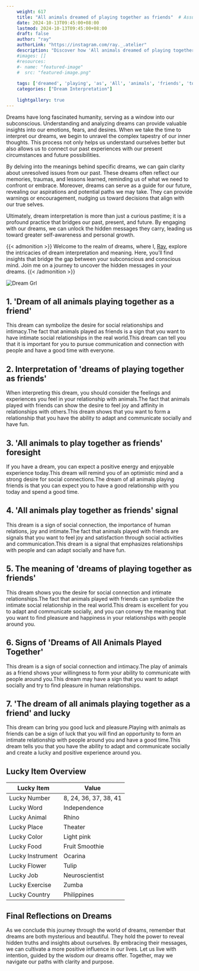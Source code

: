 ```yaml
---
    weight: 617
    title: "All animals dreamed of playing together as friends"  # Assuming 'title' column exists
    date: 2024-10-13T09:45:00+08:00
    lastmod: 2024-10-13T09:45:00+08:00
    draft: false
    author: "ray"
    authorLink: "https://instagram.com/ray._.atelier"
    description: "Discover how 'All animals dreamed of playing together as friends' can interpret your future and uncover its significant meanings in your life."
    #images: []
    #resources:
    #- name: "featured-image"
    #  src: "featured-image.png"
    
    tags: ['dreamed', 'playing', 'as', 'All', 'animals', 'friends', 'together']
    categories: ["Dream Interpretation"]
    
    lightgallery: true
---
```

    
Dreams have long fascinated humanity, serving as a window into our subconscious. Understanding and analyzing dreams can provide valuable insights into our emotions, fears, and desires. When we take the time to interpret our dreams, we begin to unravel the complex tapestry of our inner thoughts. This process not only helps us understand ourselves better but also allows us to connect our past experiences with our present circumstances and future possibilities.

By delving into the meanings behind specific dreams, we can gain clarity about unresolved issues from our past. These dreams often reflect our memories, traumas, and lessons learned, reminding us of what we need to confront or embrace. Moreover, dreams can serve as a guide for our future, revealing our aspirations and potential paths we may take. They can provide warnings or encouragement, nudging us toward decisions that align with our true selves.

Ultimately, dream interpretation is more than just a curious pastime; it is a profound practice that bridges our past, present, and future. By engaging with our dreams, we can unlock the hidden messages they carry, leading us toward greater self-awareness and personal growth.

{{< admonition >}}
Welcome to the realm of dreams, where I, [Ray](https://instagram.com/ray._.atelier), explore the intricacies of dream interpretation and meaning. Here, you’ll find insights that bridge the gap between your subconscious and conscious mind. Join me on a journey to uncover the hidden messages in your dreams.
{{< /admonition >}}

![Dream Grl](https://cdn.pixabay.com/photo/2017/11/02/03/35/gothic-2910057_1280.jpg "Dream Grl")

## 1. 'Dream of all animals playing together as a friend'
This dream can symbolize the desire for social relationships and intimacy.The fact that animals played as friends is a sign that you want to have intimate social relationships in the real world.This dream can tell you that it is important for you to pursue communication and connection with people and have a good time with everyone.

## 2. Interpretation of 'dreams of playing together as friends'
When interpreting this dream, you should consider the feelings and experiences you feel in your relationship with animals.The fact that animals played with friends can show the desire to feel joy and affinity in relationships with others.This dream shows that you want to form a relationship that you have the ability to adapt and communicate socially and have fun.

## 3. 'All animals to play together as friends' foresight
If you have a dream, you can expect a positive energy and enjoyable experience today.This dream will remind you of an optimistic mind and a strong desire for social connections.The dream of all animals playing friends is that you can expect you to have a good relationship with you today and spend a good time.

## 4. 'All animals play together as friends' signal
This dream is a sign of social connection, the importance of human relations, joy and intimate.The fact that animals played with friends are signals that you want to feel joy and satisfaction through social activities and communication.This dream is a signal that emphasizes relationships with people and can adapt socially and have fun.

## 5. The meaning of 'dreams of playing together as friends'
This dream shows you the desire for social connection and intimate relationships.The fact that animals played with friends can symbolize the intimate social relationship in the real world.This dream is excellent for you to adapt and communicate socially, and you can convey the meaning that you want to find pleasure and happiness in your relationships with people around you.

## 6. Signs of 'Dreams of All Animals Played Together'
This dream is a sign of social connection and intimacy.The play of animals as a friend shows your willingness to form your ability to communicate with people around you.This dream may have a sign that you want to adapt socially and try to find pleasure in human relationships.

## 7. 'The dream of all animals playing together as a friend' and lucky
This dream can bring you good luck and pleasure.Playing with animals as friends can be a sign of luck that you will find an opportunity to form an intimate relationship with people around you and have a good time.This dream tells you that you have the ability to adapt and communicate socially and create a lucky and positive experience around you.

## Lucky Item Overview
| Lucky Item          | Value              |
|---------------|--------------------|
| Lucky Number        | 8, 24, 36, 37, 38, 41  |
| Lucky Word          | Independence |
| Lucky Animal        | Rhino |
| Lucky Place         | Theater     |
| Lucky Color         | Light pink     |
| Lucky Food          | Fruit Smoothie      |
| Lucky Instrument    | Ocarina |
| Lucky Flower        | Tulip    |
| Lucky Job           | Neuroscientist       |
| Lucky Exercise      | Zumba  |
| Lucky Country       | Philippines    |


##  Final Reflections on Dreams

As we conclude this journey through the world of dreams, remember that dreams are both mysterious and beautiful. They hold the power to reveal hidden truths and insights about ourselves. By embracing their messages, we can cultivate a more positive influence in our lives. Let us live with intention, guided by the wisdom our dreams offer. Together, may we navigate our paths with clarity and purpose.

